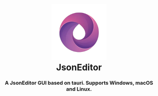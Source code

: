 <h1 align="center">
  <img src="./public/logo.png" alt="JsonEditor" width="180" />
  <br>
  JsonEditor
  <br>
</h1>

<h3 align="center">
A JsonEditor GUI based on tauri. Supports Windows, macOS and Linux.
</h3>

